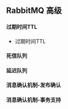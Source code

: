 ## RabbitMQ 高级
#### 过期时间TTL
+ 过期时间TTL

#### 死信队列

#### 延迟队列

#### 消息确认机制-发布确认

#### 消息确认机制-事务支持

#### 